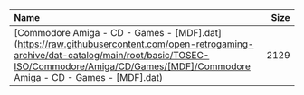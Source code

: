 |Name|Size|
|:---|---:|
|[Commodore Amiga - CD - Games - [MDF].dat](https://raw.githubusercontent.com/open-retrogaming-archive/dat-catalog/main/root/basic/TOSEC-ISO/Commodore/Amiga/CD/Games/[MDF]/Commodore Amiga - CD - Games - [MDF].dat)|2129|
